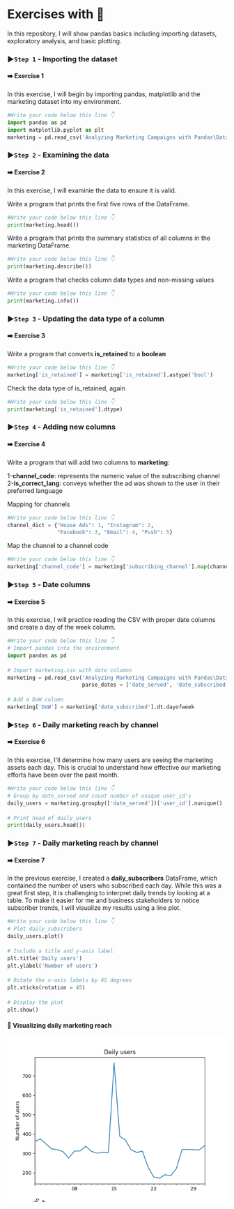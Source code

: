 # Exercises with 🐍
In this repository, I will show pandas basics including importing datasets, exploratory analysis, and basic plotting.


### :arrow_forward:`Step 1` - Importing the dataset

#### :arrow_right: Exercise 1

In this exercise, I will begin by importing pandas, matplotlib and the marketing dataset into my environment.
```python
#Write your code below this line 👇
import pandas as pd
import matplotlib.pyplot as plt
marketing = pd.read_csv('Analyzing Marketing Campaigns with Pandas\DataSets\marketing.csv')
```

### :arrow_forward:`Step 2` - Examining the data

#### :arrow_right: Exercise 2
In this exercise, I will examinie the data to ensure it is valid.

Write a program that prints the first five rows of the DataFrame.

```python
#Write your code below this line 👇
print(marketing.head())
```

Write a program that prints the summary statistics of all columns in the marketing DataFrame.

```python
#Write your code below this line 👇
print(marketing.describe())
```


Write a program that checks column data types and non-missing values

```python
#Write your code below this line 👇
print(marketing.info())
```

### :arrow_forward:`Step 3` - Updating the data type of a column

#### :arrow_right: Exercise 3
Write a program that converts **is_retained** to a **boolean**

```python
#Write your code below this line 👇
marketing['is_retained'] = marketing['is_retained'].astype('bool')
```


Check the data type of is_retained, again

```python
#Write your code below this line 👇
print(marketing['is_retained'].dtype)
```

### :arrow_forward:`Step 4` - Adding new columns

#### :arrow_right: Exercise 4
Write a program that will add two columns to **marketing**:

1-**channel_code**: represents the numeric value of the subscribing channel
2-**is_correct_lang**: conveys whether the ad was shown to the user in their preferred language

Mapping for channels
```python
#Write your code below this line 👇
channel_dict = {"House Ads": 1, "Instagram": 2, 
                "Facebook": 3, "Email": 4, "Push": 5}
```

Map the channel to a channel code
```python
#Write your code below this line 👇
marketing['channel_code'] = marketing['subscribing_channel'].map(channel_dict)
```

### :arrow_forward:`Step 5` - Date columns

#### :arrow_right: Exercise 5
In this exercise, I will practice reading the CSV with proper date columns and create a day of the week column.

```python
#Write your code below this line 👇
# Import pandas into the environment
import pandas as pd

# Import marketing.csv with date columns
marketing = pd.read_csv('Analyzing Marketing Campaigns with Pandas\DataSets\marketing.csv', 
                        parse_dates = ['date_served', 'date_subscribed', 'date_canceled'])

# Add a DoW column
marketing['DoW'] = marketing['date_subscribed'].dt.dayofweek
```

### :arrow_forward:`Step 6` - Daily marketing reach by channel

#### :arrow_right: Exercise 6
In this exercise, I'll determine how many users are seeing the marketing assets each day. This is crucial to understand how effective our marketing efforts have been over the past month.


```python
#Write your code below this line 👇
# Group by date_served and count number of unique user_id's
daily_users = marketing.groupby(['date_served'])['user_id'].nunique()

# Print head of daily_users
print(daily_users.head())
```

### :arrow_forward:`Step 7` - Daily marketing reach by channel

#### :arrow_right: Exercise 7
In the previous exercise, I created a **daily_subscribers** DataFrame, which contained the number of users who subscribed each day. While this was a great first step, it is challenging to interpret daily trends by looking at a table. To make it easier for me and business stakeholders to notice subscriber trends, I will visualize my results using a line plot.


```python
#Write your code below this line 👇
# Plot daily_subscribers
daily_users.plot()

# Include a title and y-axis label
plt.title('Daily users')
plt.ylabel('Number of users')

# Rotate the x-axis labels by 45 degrees
plt.xticks(rotation = 45)

# Display the plot
plt.show()
```

#### :dart: Visualizing daily marketing reach
![image](https://github.com/erisaxhelilaj/Python_Projects/blob/master/Analyzing%20Marketing%20Campaigns%20with%20pandas/DataSets/Figure_1.png)




